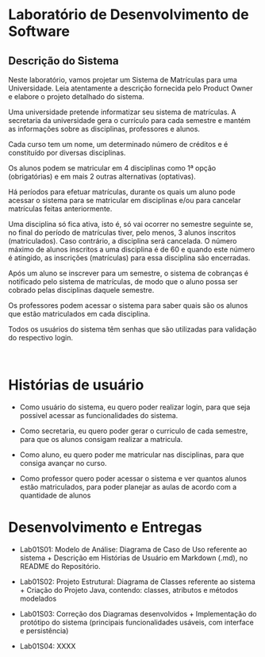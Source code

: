 # Laboratório de Desenvolvimento de Software

## Descrição do Sistema

<p>

Neste laboratório, vamos projetar um Sistema de Matrículas para uma Universidade. Leia atentamente a descrição fornecida pelo Product Owner e elabore o projeto detalhado do sistema.

Uma universidade pretende informatizar seu sistema de matrículas. A secretaria da universidade gera o currículo para cada semestre e mantém as informações sobre as disciplinas, professores e alunos.

Cada curso tem um nome, um determinado número de créditos e é constituído por diversas disciplinas.

Os alunos podem se matricular em 4 disciplinas como 1ª opção (obrigatórias) e em mais 2 outras alternativas (optativas).

Há períodos para efetuar matrículas, durante os quais um aluno pode acessar o sistema para se matricular em disciplinas e/ou para cancelar matrículas feitas anteriormente.

Uma disciplina só fica ativa, isto é, só vai ocorrer no semestre seguinte se, no final do período de matrículas tiver, pelo menos, 3 alunos inscritos (matriculados). Caso contrário, a disciplina será cancelada. O número máximo de alunos inscritos a uma disciplina é de 60 e quando este número é atingido, as inscrições (matrículas) para essa disciplina são encerradas.

Após um aluno se inscrever para um semestre, o sistema de cobranças é notificado pelo sistema de matrículas, de modo que o aluno possa ser cobrado pelas disciplinas daquele semestre.

Os professores podem acessar o sistema para saber quais são os alunos que estão matriculados em cada disciplina.

Todos os usuários do sistema têm senhas que são utilizadas para validação do respectivo login.

</br>

# Histórias de usuário

- Como usuário do sistema, eu quero poder realizar login, para que seja possivel acessar as funcionalidades do sistema.

- Como secretaria, eu quero poder gerar o curriculo de cada semestre, para que os alunos consigam realizar a matricula.

- Como aluno, eu quero poder me matricular nas disciplinas, para que consiga avançar no curso.

- Como professor quero poder acessar o sistema e ver quantos alunos estão matriculados, para poder planejar as aulas de acordo com a quantidade de alunos

# Desenvolvimento e Entregas

<p>

- Lab01S01: Modelo de Análise: Diagrama de Caso de Uso referente ao sistema + Descrição em Histórias de Usuário em Markdown (.md), no README do Repositório.

- Lab01S02: Projeto Estrutural: Diagrama de Classes referente ao sistema + Criação do Projeto Java, contendo: classes, atributos e métodos modelados

- Lab01S03: Correção dos Diagramas desenvolvidos + Implementação do protótipo do sistema (principais funcionalidades usáveis, com interface e persistência) 

- Lab01S04: XXXX
